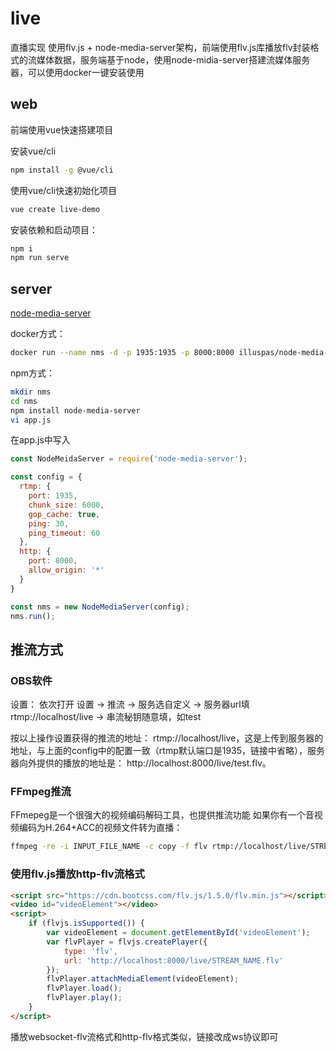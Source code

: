 # live

直播实现
使用flv.js + node-media-server架构，前端使用flv.js库播放flv封装格式的流媒体数据，服务端基于node，使用node-midia-server搭建流媒体服务器，可以使用docker一键安装使用

## web

前端使用vue快速搭建项目

安装vue/cli
```sh
npm install -g @vue/cli
```

使用vue/cli快速初始化项目
```sh
vue create live-demo
```
安装依赖和启动项目：
```sh
npm i
npm run serve
```

## server

[node-media-server](https://github.com/illuspas/Node-Media-Server/blob/master/README_CN.md)

docker方式：
```sh
docker run --name nms -d -p 1935:1935 -p 8000:8000 illuspas/node-media-server
```

npm方式：

```sh
mkdir nms
cd nms
npm install node-media-server
vi app.js
```
在app.js中写入

```js
const NodeMeidaServer = require('node-media-server');

const config = {
  rtmp: {
    port: 1935,
    chunk_size: 6000,
    gop_cache: true,
    ping: 30,
    ping_timeout: 60
  },
  http: {
    port: 8000,
    allow_origin: '*'
  }
}

const nms = new NodeMediaServer(config);
nms.run();
```

## 推流方式

### OBS软件
设置：
依次打开 设置 -> 推流 -> 服务选自定义 -> 服务器url填 rtmp://localhost/live -> 串流秘钥随意填，如test

按以上操作设置获得的推流的地址： rtmp://localhost/live，这是上传到服务器的地址，与上面的config中的配置一致（rtmp默认端口是1935，链接中省略），服务器向外提供的播放的地址是： http://localhost:8000/live/test.flv。

### FFmpeg推流

FFmepeg是一个很强大的视频编码解码工具，也提供推流功能
如果你有一个音视频编码为H.264+ACC的视频文件转为直播：
```sh
ffmpeg -re -i INPUT_FILE_NAME -c copy -f flv rtmp://localhost/live/STREAM_NAME
```

### 使用flv.js播放http-flv流格式

```html
<script src="https://cdn.bootcss.com/flv.js/1.5.0/flv.min.js"></script>
<video id="videoElement"></video>
<script>
    if (flvjs.isSupported()) {
        var videoElement = document.getElementById('videoElement');
        var flvPlayer = flvjs.createPlayer({
            type: 'flv',
            url: 'http://localhost:8000/live/STREAM_NAME.flv'
        });
        flvPlayer.attachMediaElement(videoElement);
        flvPlayer.load();
        flvPlayer.play();
    }
</script>
```

播放websocket-flv流格式和http-flv格式类似，链接改成ws协议即可

